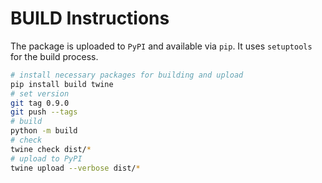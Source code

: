 # BUILD Instructions

The package is uploaded to `PyPI` and available via `pip`.
It uses `setuptools` for the build process.

~~~bash
# install necessary packages for building and upload
pip install build twine
# set version
git tag 0.9.0
git push --tags
# build
python -m build
# check 
twine check dist/*
# upload to PyPI
twine upload --verbose dist/*
~~~